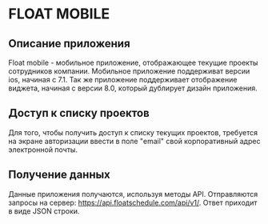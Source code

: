 # FLOAT MOBILE #

## Описание приложения ##

Float mobile - мобильное приложение, отображающее текущие проекты сотрудников компании. Мобильное приложение поддерживат версии ios, начиная с 7.1. Так же приложение поддерживает отображение виджета, начиная с версии 8.0, который дублирует дизайн приложения.

## Доступ к списку проектов ##

Для того, чтобы получить доступ к списку текущих проектов, требуется на экране авторизации ввести в поле "email" свой корпоративный адрес электронной почты.

## Получение данных ##

Данные приложения получаются, используя методы API. Отправляются запросы на сервер: https://api.floatschedule.com/api/v1/. Ответ приходит в виде JSON строки.
